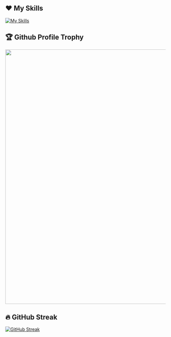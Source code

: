## ❤️ My Skills

[![My Skills](https://skillicons.dev/icons?i=swift,go,py,processing,figma,githubactions&perline=4)](https://skillicons.dev)

## 🏆 Github Profile Trophy

<a href="https://github.com/ryo-ma/github-profile-trophy">
  <img width=800 src="https://github-profile-trophy.vercel.app/?username=mnkd&column=9&theme=flat&no-frame=true"/>
</a>

## 🔥 GitHub Streak

[![GitHub Streak](https://streak-stats.demolab.com?user=mnkd&hide_border=true&card_width=600)](https://git.io/streak-stats)
